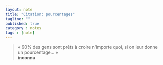 ```yaml
---
layout: note
title: "Citation: pourcentages"
tagline: ""
published: true
category : notes
tags : [note]
---
```


> « 90% des gens sont prêts à croire n'importe quoi,
> si on leur donne un pourcentage... »
> <br>__inconnu__
